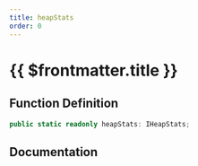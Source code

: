 ```yaml
---
title: heapStats
order: 0
---
```


# {{ $frontmatter.title }}

## Function Definition

```ts
public static readonly heapStats: IHeapStats;
```

## Documentation

<!--@include: ./parts/heapStats.md-->

